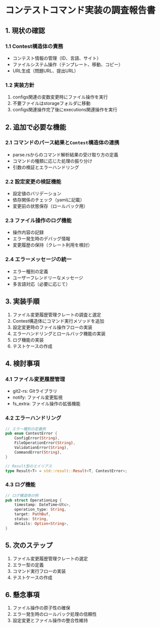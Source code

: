 # コンテストコマンド実装の調査報告書

## 1. 現状の確認

### 1.1 Contest構造体の責務
- コンテスト情報の管理（ID、言語、サイト）
- ファイルシステム操作（テンプレート、移動、コピー）
- URL生成（問題URL、提出URL）

### 1.2 実装方針
1. configs関連の変数変更時にファイル操作を実行
2. 不要ファイルはstorageフォルダに移動
3. configs関連操作完了後にexecutions関連操作を実行

## 2. 追加で必要な機能

### 2.1 コマンドのパース結果と`Contest`構造体の連携
- parse.rsからのコマンド解析結果の受け取り方の定義
- コマンドの種類に応じた処理の振り分け
- 引数の検証とエラーハンドリング

### 2.2 設定変更の検証機能
- 設定値のバリデーション
- 依存関係のチェック（yamlに記載）
- 変更前の状態保存（ロールバック用）

### 2.3 ファイル操作のログ機能
- 操作内容の記録
- エラー発生時のデバッグ情報
- 変更履歴の保持（クレート利用を検討）

### 2.4 エラーメッセージの統一
- エラー種別の定義
- ユーザーフレンドリーなメッセージ
- 多言語対応（必要に応じて）

## 3. 実装手順

1. ファイル変更履歴管理クレートの調査と選定
2. Contest構造体にコマンド実行メソッドを追加
3. 設定変更時のファイル操作フローの実装
4. エラーハンドリングとロールバック機能の実装
5. ログ機能の実装
6. テストケースの作成

## 4. 検討事項

### 4.1 ファイル変更履歴管理
- git2-rs: Gitライブラリ
- notify: ファイル変更監視
- fs_extra: ファイル操作の拡張機能

### 4.2 エラーハンドリング
```rust
// エラー種別の定義例
pub enum ContestError {
    ConfigError(String),
    FileOperationError(String),
    ValidationError(String),
    CommandError(String),
}

// Result型のエイリアス
type Result<T> = std::result::Result<T, ContestError>;
```

### 4.3 ログ機能
```rust
// ログ構造体の例
pub struct OperationLog {
    timestamp: DateTime<Utc>,
    operation_type: String,
    target: PathBuf,
    status: String,
    details: Option<String>,
}
```

## 5. 次のステップ

1. ファイル変更履歴管理クレートの選定
2. エラー型の定義
3. コマンド実行フローの実装
4. テストケースの作成

## 6. 懸念事項

1. ファイル操作の原子性の確保
2. エラー発生時のロールバック処理の信頼性
3. 設定変更とファイル操作の整合性維持 